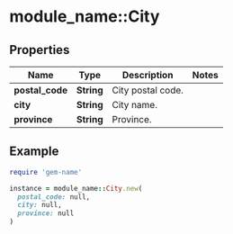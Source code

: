 # module_name::City

## Properties

| Name | Type | Description | Notes |
| ---- | ---- | ----------- | ----- |
| **postal_code** | **String** | City postal code. |  |
| **city** | **String** | City name. |  |
| **province** | **String** | Province. |  |

## Example

```ruby
require 'gem-name'

instance = module_name::City.new(
  postal_code: null,
  city: null,
  province: null
)
```

